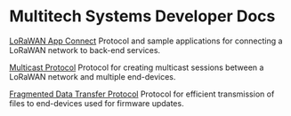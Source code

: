# Multitech Systems Developer Docs

[LoRaWAN App Connect](lorawan-app-connect) Protocol and sample applications for connecting a LoRaWAN network to back-end services.

[Multicast Protocol](multicast) Protocol for creating multicast sessions between a LoRaWAN network and multiple end-devices.

[Fragmented Data Transfer Protocol](fragmentation) Protocol for efficient transmission of files to end-devices used for firmware updates.
